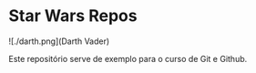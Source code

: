 # Star Wars Repos

![./darth.png](Darth Vader)

Este repositório serve de exemplo para o curso de Git e Github.
